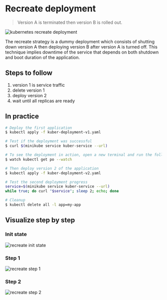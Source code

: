 # Recreate deployment

> Version A is terminated then version B is rolled out.

![kubernetes recreate deployment](grafana-recreate.png)

The recreate strategy is a dummy deployment which consists of shutting down
version A then deploying version B after version A is turned off. This technique
implies downtime of the service that depends on both shutdown and boot duration
of the application.

## Steps to follow

1. version 1 is service traffic
1. delete version 1
1. deploy version 2
1. wait until all replicas are ready

## In practice

```bash
# Deploy the first application
$ kubectl apply -f kuber-deployment-v1.yaml

# Test if the deployment was successful
$ curl $(minikube service kuber-service --url)

# To see the deployment in action, open a new terminal and run the following command
$ watch kubectl get po --watch

# Then deploy version 2 of the application
$ kubectl apply -f kuber-deployment-v2.yaml

# Test the second deployment progress
service=$(minikube service kuber-service --url)
while true; do curl "$service"; sleep 2; echo; done

# Cleanup
$ kubectl delete all -l app=my-app
```

## Visualize step by step 

### Init state

![recreate init state](./recreate_init_state.png)

### Step 1

![recreate step 1](./recreate_step_1.png)

### Step 2

![recreate step 2](./recreate_step_2.png)

